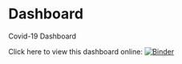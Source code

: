 # Dashboard
Covid-19 Dashboard

Click here to view this dashboard online: [![Binder](https://mybinder.org/badge_logo.svg)](https://mybinder.org/v2/gh/Forum-123/Dashboard/main?urlpath=%2Fvoila%2Frender%2FDashboard.ipynb)
